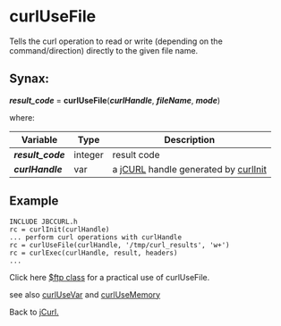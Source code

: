 # curlUseFile

Tells the curl operation to read or write (depending on the command/direction) directly to the given file name.

## Synax:

***result_code*** = **curlUseFile**(***curlHandle***, ***fileName***, ***mode***)

where:

| Variable | Type | Description |
|--|--|--|
***result_code*** | integer | result code
***curlHandle*** | var | a [jCURL](../../jcurl) handle generated by [curlInit](../curlinit)

## Example

```
INCLUDE JBCCURL.h
rc = curlInit(curlHandle)
... perform curl operations with curlHandle
rc = curlUseFile(curlHandle, '/tmp/curl_results', 'w+')
rc = curlExec(curlHandle, result, headers)
...
```

Click here [$ftp class](../#ftpclass-jabba) for a practical use of curlUseFile.

see also [curlUseVar](../curlUseVar) and [curlUseMemory](../curlUseMemory)

Back to [jCurl.](./../README.md)
